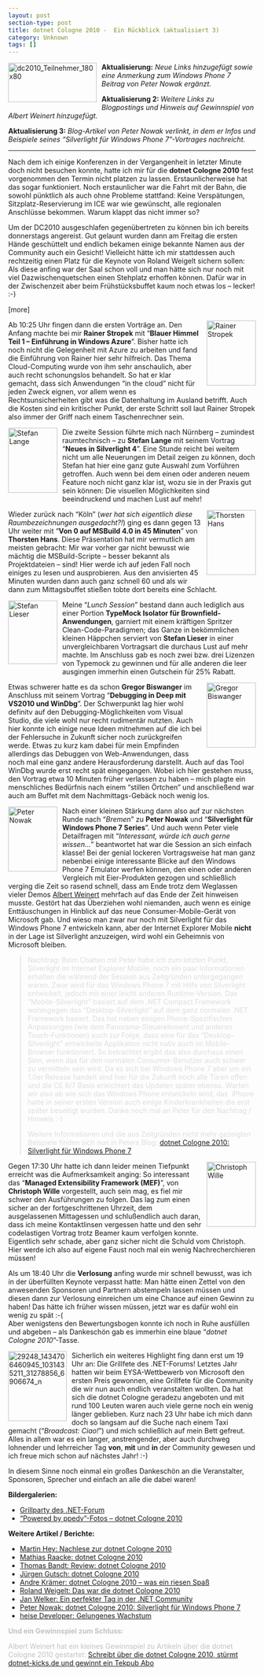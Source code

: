 ```yaml
---
layout: post
section-type: post
title: dotnet Cologne 2010 -  Ein Rückblick (aktualisiert 3)
category: Unknown
tags: []
---
```

<p><a href="http://dotnet-cologne.de/"><img style="border-right-width: 0px; margin: 0px 10px 10px 0px; display: inline; border-top-width: 0px; border-bottom-width: 0px; border-left-width: 0px" title="dc2010_Teilnehmer_180x80" border="0" alt="dc2010_Teilnehmer_180x80" align="left" src="http://anheledirwp.blob.core.windows.net/wordpress/2010/05/dc2010_Teilnehmer_180x80.png" width="180" height="80" /></a><strong>Aktualisierung:</strong> <em>Neue Links hinzugefügt sowie eine Anmerkung zum Windows Phone 7 Beitrag von Peter Nowak ergänzt.</em></p>  <p><strong>Aktualisierung 2: </strong><em>Weitere Links zu Blogpostings und Hinweis auf Gewinnspiel von Albert Weinert hinzugefügt.</em></p>  <p><strong>Aktualisierung 3:</strong><em> Blog-Artikel von Peter Nowak verlinkt, in dem er Infos und Beispiele seines “Silverlight für Windows Phone 7”-Vortrages nachreicht.</em></p>  <hr />  <p>Nach dem ich einige Konferenzen in der Vergangenheit in letzter Minute doch nicht besuchen konnte, hatte ich mir für die <strong>dotnet Cologne 2010</strong> fest vorgenommen den Termin nicht platzen zu lassen. Erstaunlicherweise hat das sogar funktioniert. Noch erstaunlicher war die Fahrt mit der Bahn, die sowohl pünktlich als auch ohne Probleme stattfand: Keine Verspätungen, Sitzplatz-Reservierung im ICE war wie gewünscht, alle regionalen Anschlüsse bekommen. Warum klappt das nicht immer so?</p>  <p>Um der DC2010 ausgeschlafen gegenübertreten zu können bin ich bereits donnerstags angereist. Gut gelaunt wurden dann am Freitag die ersten Hände geschüttelt und endlich bekamen einige bekannte Namen aus der Community auch ein Gesicht! Vielleicht hätte ich mir stattdessen auch rechtzeitig einen Platz für die Keynote von Roland Weigelt sichern sollen: Als diese anfing war der Saal schon voll und man hätte sich nur noch mit viel Dazwischenquetschen einen Stehplatz erhoffen können. Dafür war in der Zwischenzeit aber beim Frühstücksbuffet kaum noch etwas los – lecker! :-)</p>  <p>[more]</p>  <p><img style="border-right-width: 0px; margin: 0px 0px 10px 10px; display: inline; border-top-width: 0px; border-bottom-width: 0px; border-left-width: 0px" title="Rainer Stropek" border="0" alt="Rainer Stropek" align="right" src="http://anheledirwp.blob.core.windows.net/wordpress/2010/05/Rainer_Stropek.jpg" width="100" height="132" /> Ab 10:25 Uhr fingen dann die ersten Vorträge an. Den Anfang machte bei mir <strong>Rainer Stropek</strong> mit “<strong>Blauer Himmel Teil 1 – Einführung in Windows Azure</strong>”. Bisher hatte ich noch nicht die Gelegenheit mit Azure zu arbeiten und fand die Einführung von Rainer hier sehr hilfreich. Das Thema Cloud-Computing wurde von ihm sehr anschaulich, aber auch recht schonungslos behandelt. So hat er klar gemacht, dass sich Anwendungen “in the cloud” nicht für jeden Zweck eignen, vor allem wenn es Rechtsunsicherheiten gibt was die Datenhaltung im Ausland betrifft. Auch die Kosten sind ein kritischer Punkt, der erste Schritt soll laut Rainer Stropek also immer der Griff nach einem Taschenrechner sein.</p>  <p><a href="http://www.st-lange.net/"><img style="border-right-width: 0px; margin: 0px 10px 10px 0px; display: inline; border-top-width: 0px; border-bottom-width: 0px; border-left-width: 0px" title="Stefan Lange" border="0" alt="Stefan Lange" align="left" src="http://anheledirwp.blob.core.windows.net/wordpress/2010/05/Stefan_Lange.jpg" width="100" height="132" /></a> Die zweite Session führte mich nach Nürnberg – zumindest raumtechnisch – zu <strong>Stefan Lange</strong> mit seinem Vortrag “<strong>Neues in Silverlight 4</strong>”. Eine Stunde reicht bei weitem nicht um alle Neuerungen im Detail zeigen zu können, doch Stefan hat hier eine ganz gute Auswahl zum Vorführen getroffen. Auch wenn bei dem einen oder anderen neuem Feature noch nicht ganz klar ist, wozu sie in der Praxis gut sein können: Die visuellen Möglichkeiten sind beeindruckend und machen Lust auf mehr!</p>  <p><a href="http://www.dotnet-rocks.de/"><img style="border-right-width: 0px; margin: 0px 0px 10px 10px; display: inline; border-top-width: 0px; border-bottom-width: 0px; border-left-width: 0px" title="Thorsten Hans" border="0" alt="Thorsten Hans" align="right" src="http://anheledirwp.blob.core.windows.net/wordpress/2010/05/Thorsten_Hans.jpg" width="100" height="132" /></a> Wieder zurück nach “Köln” (<em>wer hat sich eigentlich diese Raumbezeichnungen ausgedacht?!</em>) ging es dann gegen 13 Uhr weiter mit “<strong>Von 0 auf MSBuild 4.0 in 45 Minuten</strong>” von <strong>Thorsten Hans</strong>. Diese Präsentation hat mir vermutlich am meisten gebracht: Mir war vorher gar nicht bewusst wie mächtig die MSBuild-Scripte – besser bekannt als Projektdateien – sind! Hier werde ich auf jeden Fall noch einiges zu lesen und ausprobieren. Aus den anvisierten 45 Minuten wurden dann auch ganz schnell 60 und als wir dann zum Mittagsbuffet stießen tobte dort bereits eine Schlacht.</p>  <p><a href="http://www.lieser-online.de/"><img style="border-right-width: 0px; margin: 0px 10px 10px 0px; display: inline; border-top-width: 0px; border-bottom-width: 0px; border-left-width: 0px" title="Stefan Lieser" border="0" alt="Stefan Lieser" align="left" src="http://anheledirwp.blob.core.windows.net/wordpress/2010/05/Stefan_Lieser.jpg" width="100" height="129" /></a> Meine “<em>Lunch Session</em>” bestand dann auch lediglich aus einer Portion <strong>TypeMock Isolator für Brownfield-Anwendungen</strong>, garniert mit einem kräftigen Spritzer Clean-Code-Paradigmen; das Ganze in bekömmlichen kleinen Häppchen serviert von <strong>Stefan Lieser</strong> in einer unvergleichbaren Vortragsart die durchaus Lust auf mehr machte. Im Anschluss gab es noch zwei bzw. drei Lizenzen von Typemock zu gewinnen und für alle anderen die leer ausgingen immerhin einen Gutschein für 25% Rabatt.</p>  <p><a href="http://www.dotnet-blog.net/"><img style="border-right-width: 0px; margin: 0px 0px 10px 10px; display: inline; border-top-width: 0px; border-bottom-width: 0px; border-left-width: 0px" title="Gregor Biswanger" border="0" alt="Gregor Biswanger" align="right" src="http://anheledirwp.blob.core.windows.net/wordpress/2010/05/Gregor_Biswanger.jpg" width="100" height="132" /></a> Etwas schwerer hatte es da schon <strong>Gregor Biswanger</strong> im Anschluss mit seinem Vortrag “<strong>Debugging in Deep mit VS2010 und WinDbg</strong>”. Der Schwerpunkt lag hier wohl definitv auf den Debugging-Möglichkeiten vom Visual Studio, die viele wohl nur recht rudimentär nutzten. Auch hier konnte ich einige neue Ideen mitnehmen auf die ich bei der Fehlersuche in Zukunft sicher noch zurückgreifen werde. Etwas zu kurz kam dabei für mein Empfinden allerdings das Debuggen von Web-Anwendungen, dass noch mal eine ganz andere Herausforderung darstellt. Auch auf das Tool WinDbg wurde erst recht spät eingegangen. Wobei ich hier gestehen muss, den Vortrag etwa 10 Minuten früher verlassen zu haben – mich plagte ein menschliches Bedürfnis nach einem “stillen Örtchen” und anschließend war auch am Buffet mit dem Nachmittags-Gebäck noch wenig los.</p>  <p><a href="http://blogs.compactframework.de/Peter.Nowak/"><img style="border-right-width: 0px; margin: 0px 10px 10px 0px; display: inline; border-top-width: 0px; border-bottom-width: 0px; border-left-width: 0px" title="Peter Nowak" border="0" alt="Peter Nowak" align="left" src="http://anheledirwp.blob.core.windows.net/wordpress/2010/05/Peter_Nowak.jpg" width="100" height="132" /></a> Nach einer kleinen Stärkung dann also auf zur nächsten Runde nach “<em>Bremen</em>” zu <strong>Peter Nowak</strong> und “<strong>Silverlight für Windows Phone 7 Series</strong>”. Und auch wenn Peter viele Detailfragen mit “<em>Interessant, würde ich auch gerne wissen…</em>” beantwortet hat war die Session an sich einfach klasse! Bei der genial lockeren Vortragsweise hat man ganz nebenbei einige interessante Blicke auf den Windows Phone 7 Emulator werfen können, den einen oder anderen Vergleich mit Eier-Produkten gezogen und schließlich verging die Zeit so rasend schnell, dass am Ende trotz dem Weglassen vieler Demos <a href="http://der-albert.com/">Albert Weinert</a> mehrfach auf das Ende der Zeit hinweisen musste. Gestört hat das Überziehen wohl niemanden, auch wenn es einige Enttäuschungen in Hinblick auf das neue Consumer-Mobile-Gerät von Microsoft gab. Und wieso man zwar nur noch mit Silverlight für das Windows Phone 7 entwickeln kann, aber der Internet Explorer Mobile <strong>nicht</strong> in der Lage ist Silverlight anzuzeigen, wird wohl ein Geheimnis von Microsoft bleiben.</p>  <blockquote>   <p><font color="#dcddde">Nachtrag: Beim Chatten mit Peter habe ich zum letzten Punkt, Silverlight im Internet Explorer Mobile, noch ein paar Informationen erhalten die während der Session aus Zeitgründen untergegangen waren. Zwar wird für das Windows Phone 7 mit Hilfe von Silverlight entwickelt, jedoch mit einer leicht anderen Runtime-Version. Das “Mobile-Silverlight” basiert auf dem .NET Compact Framework wohingegen das “Desktop-Silverlight” auf dem ganz normalen .NET Framework basiert. Das hat neben einigen Phone-Spezifischen Anpassungen (wie dem Panorama-Steuerelement und anderen Touch-Funktionen) auch zur Folge, dass eine für das “Desktop-Silverlight” entwickelte Applikation nicht nativ auch im Mobile-Browser funktioniert. So betrachtet ergibt das also durchaus einen Sinn, wenn das für den normalen Consumer-Benutzer auch schwer zu vermitteln sein wird. Da es sich bei Windows Phone 7 aber um ein 1.0er Release handelt sind hier für die Zukunft noch alle Türen offen und die CE 6/7 Basis erleichtert das Updaten später ebenso. Warten wir also ab wie sich das Windows Phone entwickeln wird, das&#160; iPhone hatte in seiner ersten Version auch einige Kinderkrankheiten die erst später beseitigt wurden. Danke noch mal an Peter für den Nachtrag / Hinweis :-)</font></p>    <p><font color="#dcddde">Weitere Informationen und die aus Zeitgründen nicht mehr gezeigten Beispiele finden sich nun in Peters Blog: <a href="http://blogs.compactframework.de/Peter.Nowak/2010/06/14/dotnet+Cologne+2010+Silverlight+Fuumlr+Windows+Phone+7.aspx">dotnet Cologne 2010: Silverlight für Windows Phone 7</a></font></p> </blockquote>  <p><img style="border-right-width: 0px; margin: 0px 0px 10px 10px; display: inline; border-top-width: 0px; border-bottom-width: 0px; border-left-width: 0px" title="Christoph Wille" border="0" alt="Christoph Wille" align="right" src="http://anheledirwp.blob.core.windows.net/wordpress/2010/05/Christoph_Wille.jpg" width="100" height="132" /> Gegen 17:30 Uhr hatte ich dann leider meinen Tiefpunkt erreicht was die Aufmerksamkeit anging: So interessant das “<strong>Managed Extensibility Framework (MEF)</strong>”, von <strong>Christoph Wille</strong> vorgestellt, auch sein mag, es fiel mir schwer den Ausführungen zu folgen. Das lag zum einen sicher an der fortgeschrittenen Uhrzeit, dem ausgelassenen Mittagessen und schlußendlich auch daran, dass ich meine Kontaktlinsen vergessen hatte und den sehr codelastigen Vortrag trotz Beamer kaum verfolgen konnte. Eigentlich sehr schade, aber ganz sicher nicht die Schuld vom Christoph. Hier werde ich also auf eigene Faust noch mal ein wenig Nachrecherchieren müssen!</p>  <p>Als um 18:40 Uhr die <strong>Verlosung</strong> anfing wurde mir schnell bewusst, was ich in der überfüllten Keynote verpasst hatte: Man hätte einen Zettel von den anwesenden Sponsoren und Partnern abstempeln lassen müssen und diesen dann zur Verlosung einreichen um eine Chance auf einen Gewinn zu haben! Das hätte ich früher wissen müssen, jetzt war es dafür wohl ein wenig zu spät :-(     <br />Aber wenigstens den Bewertungsbogen konnte ich noch in Ruhe ausfüllen und abgeben – als Dankeschön gab es immerhin eine blaue “<em>dotnet Cologne 2010</em>”-Tasse.</p>  <p><a href="http://www.facebook.com/photo.php?pid=31278856&amp;l=34e9d1ac6f&amp;id=1031435211"><img style="border-right-width: 0px; margin: 0px 10px 0px 0px; display: inline; border-top-width: 0px; border-bottom-width: 0px; border-left-width: 0px" title="29248_1434706460945_1031435211_31278856_6906674_n" border="0" alt="29248_1434706460945_1031435211_31278856_6906674_n" align="left" src="http://anheledirwp.blob.core.windows.net/wordpress/2010/05/29248_1434706460945_1031435211_31278856_6906674_n.jpg" width="119" height="142" /></a> Sicherlich ein weiteres Highlight fing dann erst um 19 Uhr an: Die Grillfete des .NET-Forums! Letztes Jahr hatten wir beim EYSA-Wettbewerb von Microsoft den ersten Preis gewonnen, eine Grillfete für die Community die wir nun auch endlich veranstalten wollten. Da hat sich die dotnet Cologne geradezu angeboten und mit rund 100 Leuten waren auch viele gerne noch ein wenig länger geblieben. Kurz nach 23 Uhr habe ich mich dann doch so langsam auf die Suche nach einem Taxi gemacht (“<em>Broadcast: Ciao!</em>”) und mich schließlich auf mein Bett gefreut. Alles in allem war es ein langer, anstrengender, aber auch durchweg lohnender und lehrreicher Tag <strong>von</strong>, <strong>mit</strong> und <strong>in</strong> der Community gewesen und ich freue mich schon auf nächstes Jahr! :-)</p>  <p>In diesem Sinne noch einmal ein großes Dankeschön an die Veranstalter, Sponsoren, Sprecher und einfach an alle die dabei waren!</p>  <p><strong>Bildergalerien:</strong></p>  <ul>   <li><a href="http://dotnet-forum.de/photos/grillparty2010/slideshowpro.aspx">Grillparty des .NET-Forum</a> </li>    <li><a href="http://www.facebook.com/album.php?aid=22961&amp;id=113552655323057">“Powered by ppedv”-Fotos – dotnet Cologne 2010</a> </li> </ul>  <p><strong>Weitere Artikel / Berichte:</strong></p>  <ul>   <li><font color="#dcddde"><a href="http://devtechblog.blogspot.com/2010/05/nachlese-zur-dotnet-cologne-2010.html">Martin Hey: Nachlese zur dotnet Cologne 2010</a></font> </li>    <li><font color="#dcddde"><a href="http://www.outofcoffeeexception.de/2010/05/29/dotnet%20Cologne%202010.aspx">Mathias Raacke: dotnet Cologne 2010</a></font> </li>    <li><font color="#dcddde"><a href="http://blog.thomasbandt.de/39/2344/de/blog/blog/review-dotnet-cologne-2010.html">Thomas Bandt: Review: dotnet Cologne 2010</a></font> </li>    <li><font color="#dcddde"><a href="http://www.aspnetzone.de/blogs/juergengutsch/archive/2010/05/31/dotnet-cologne-2010.aspx">Jürgen Gutsch: dotnet Cologne 2010</a></font> </li>    <li><a href="http://blog.codemurai.de/2010/05/31/dotnetCologne2010WasEinRiesenSpa%c3%9f.aspx">Andre Krämer: dotnet Cologne 2010 – was ein riesen Spaß</a> </li>    <li><a href="http://weblogs.asp.net/rweigelt/archive/2010/05/31/7512700.aspx">Roland Weigelt: Das war die dotnet Cologne 2010</a> </li>    <li><a href="http://blog.jan-welker.de/2010/05/31/EinPerfekterTagInDerNETCommunity.aspx">Jan Welker: Ein perfekter Tag in der .NET Community</a> </li>    <li><a href="http://blogs.compactframework.de/Peter.Nowak/2010/06/14/dotnet+Cologne+2010+Silverlight+Fuumlr+Windows+Phone+7.aspx">Peter Nowak: dotnet Cologne 2010: Silverlight für Windows Phone 7</a></li>    <li><font color="#dcddde"><a href="http://www.heise.de/developer/artikel/developer_artikel_1012374.html">heise Developer: Gelungenes Wachstum</a></font> </li> </ul>  <p><font color="#c2c2c2"><strong>Und ein Gewinnspiel zum Schluss:</strong></font></p>  <p><font color="#c2c2c2">Albert Weinert hat ein kleines Gewinnspiel zu Artikeln über die dotnet Cologne 2010 gestartet: <a href="http://der-albert.com/archive/2010/06/01/schreibt-ueber-die-dotnet-cologne-2010-stuermt-dotnet-kicks-und-gewinnt-ein-tekpub-abo.aspx">Schreibt über die dotnet Cologne 2010, stürmt dotnet-kicks.de und gewinnt ein Tekpub Abo</a></font></p>